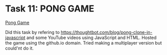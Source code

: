# Task 11: PONG GAME

[Pong Game](https://adityaashvin.github.io/PongGame.github.io/)

Did this task  by refering to https://thoughtbot.com/blog/pong-clone-in-javascript and some YouTube videos using JavaScript and HTML. Hosted the game using the github.io domain.
Tried making a multiplayer version but could'nt do it.
